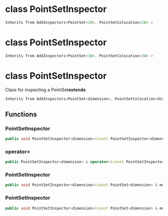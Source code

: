 # class PointSetInspector

```cpp
Inherits from AddInspectors<PointSet<2U>, PointSetColocation<2U> >
```

# class PointSetInspector

```cpp
Inherits from AddInspectors<PointSet<3U>, PointSetColocation<3U> >
```

# class PointSetInspector

Class for inspecting a PointSet**extends**

```cpp
Inherits from AddInspectors<PointSet<dimension>, PointSetColocation<dimension> >
```

## Functions

### PointSetInspector

```cpp
public void PointSetInspector<dimension>(const PointSetInspector<dimension> & )
```

### operator=

```cpp
public PointSetInspector<dimension> & operator=(const PointSetInspector<dimension> & )
```

### PointSetInspector

```cpp
public void PointSetInspector<dimension>(const PointSet<dimension> & mesh)
```

### PointSetInspector

```cpp
public void PointSetInspector<dimension>(const PointSet<dimension> & mesh, bool verbose)
```
